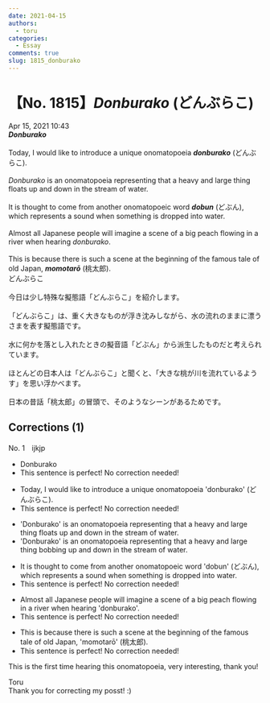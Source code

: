 ```yaml
---
date: 2021-04-15
authors:
  - toru
categories:
  - Essay
comments: true
slug: 1815_donburako
---
```


# 【No. 1815】<strong><em>Donburako</strong></em> (どんぶらこ)
<div class="date">Apr 15, 2021 10:43</div>
<div id="post"><div id="body_show_ori">
<strong><em>Donburako</strong></em><br/><br/>Today, I would like to introduce a unique onomatopoeia <strong><em>donburako</em></strong> (どんぶらこ).<br/><br/><em>Donburako</em> is an onomatopoeia representing that a heavy and large thing floats up and down in the stream of water.<br/><br/>It is thought to come from another onomatopoeic word <strong><em>dobun</em></strong> (どぶん), which represents a sound when something is dropped into water.<br/><br/>Almost all Japanese people will imagine a scene of a big peach flowing in a river when hearing <em>donburako</em>.<br/><br/>This is because there is such a scene at the beginning of the famous tale of old Japan, <strong><em>momotarō</em></strong> (桃太郎).
</div></div>

<!-- more -->

<div id="post_ja"><div id="body_show_mo">
どんぶらこ<br/><br/>今日は少し特殊な擬態語「どんぶらこ」を紹介します。<br/><br/>「どんぶらこ」は、重く大きなものが浮き沈みしながら、水の流れのままに漂うさまを表す擬態語です。<br/><br/>水に何かを落とし入れたときの擬音語「どぶん」から派生したものだと考えられています。<br/><br/>ほとんどの日本人は「どんぶらこ」と聞くと、「大きな桃が川を流れているようす」を思い浮かべます。<br/><br/>日本の昔話「桃太郎」の冒頭で、そのようなシーンがあるためです。
</div></div>

## Corrections (1)
<div id="block"><div class="first_name"> No. 1　<span class="just_name">ijkjp</span></div><div id="block2">
<ul class="correction_field">
<li class="incorrect">Donburako</li>
<li class="corrected perfect">This sentence is perfect! No correction needed!</li>
</ul>
<ul class="correction_field">
<li class="incorrect">Today, I would like to introduce a unique onomatopoeia 'donburako' (どんぶらこ).</li>
<li class="corrected perfect">This sentence is perfect! No correction needed!</li>
</ul>
<ul class="correction_field">
<li class="incorrect">'Donburako' is an onomatopoeia representing that a heavy and large thing floats up and down in the stream of water.</li>
<li class="corrected correct">
'Donburako' is an onomatopoeia representing <span class="sline">that</span> a heavy and large thing <span class="f_red">bobbing</span> up and down in the stream of water.
</li>
</ul>
<ul class="correction_field">
<li class="incorrect">It is thought to come from another onomatopoeic word 'dobun' (どぶん), which represents a sound when something is dropped into water.</li>
<li class="corrected perfect">This sentence is perfect! No correction needed!</li>
</ul>
<ul class="correction_field">
<li class="incorrect">Almost all Japanese people will imagine a scene of a big peach flowing in a river when hearing 'donburako'.</li>
<li class="corrected perfect">This sentence is perfect! No correction needed!</li>
</ul>
<ul class="correction_field">
<li class="incorrect">This is because there is such a scene at the beginning of the famous tale of old Japan, 'momotarō' (桃太郎).</li>
<li class="corrected perfect">This sentence is perfect! No correction needed!</li>
</ul>
<p class="comment_small">
 This is the first time hearing this onomatopoeia, very interesting, thank you!
</p>

</div><div class="name"><span class="just_name">Toru</span><br>
Thank you for correcting my posst! :)
</div>
</div>
